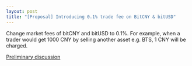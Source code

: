 ```yaml
---
layout: post
title: "[Proposal] Introducing 0.1% trade fee on BitCNY & bitUSD"
---
```


Change market fees of bitCNY and bitUSD to 0.1%. For example, when a trader would get 1000 CNY by selling another asset e.g. BTS, 1 CNY will be charged.

[Preliminary discussion](https://bitsharestalk.org/index.php?topic=26072.0)
